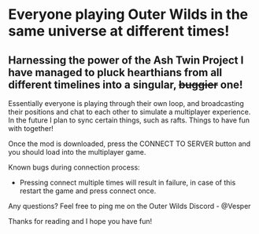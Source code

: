 # Everyone playing Outer Wilds in the same universe at different times!

## Harnessing the power of the Ash Twin Project I have managed to pluck hearthians from all different timelines into a singular, ~~buggier~~ one!

Essentially everyone is playing through their own loop, and broadcasting their positions and chat to each other to simulate a multiplayer experience.
In the future I plan to sync certain things, such as rafts. Things to have fun with together!

Once the mod is downloaded, press the CONNECT TO SERVER button and you should load into the multiplayer game.

Known bugs during connection process:
- Pressing connect multiple times will result in failure, in case of this restart the game and press connect once.

Any questions? Feel free to ping me on the Outer Wilds Discord - @Vesper

Thanks for reading and I hope you have fun!
